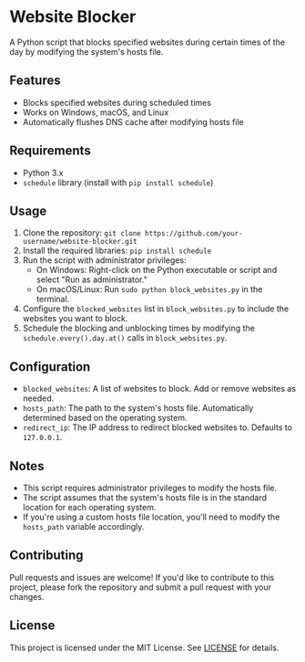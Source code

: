 # Website Blocker

A Python script that blocks specified websites during certain times of the day by modifying the system's hosts file.

## Features

* Blocks specified websites during scheduled times
* Works on Windows, macOS, and Linux
* Automatically flushes DNS cache after modifying hosts file

## Requirements

* Python 3.x
* `schedule` library (install with `pip install schedule`)

## Usage

1. Clone the repository: `git clone https://github.com/your-username/website-blocker.git`
2. Install the required libraries: `pip install schedule`
3. Run the script with administrator privileges:
	* On Windows: Right-click on the Python executable or script and select "Run as administrator."
	* On macOS/Linux: Run `sudo python block_websites.py` in the terminal.
4. Configure the `blocked_websites` list in `block_websites.py` to include the websites you want to block.
5. Schedule the blocking and unblocking times by modifying the `schedule.every().day.at()` calls in `block_websites.py`.

## Configuration

* `blocked_websites`: A list of websites to block. Add or remove websites as needed.
* `hosts_path`: The path to the system's hosts file. Automatically determined based on the operating system.
* `redirect_ip`: The IP address to redirect blocked websites to. Defaults to `127.0.0.1`.

## Notes

* This script requires administrator privileges to modify the hosts file.
* The script assumes that the system's hosts file is in the standard location for each operating system.
* If you're using a custom hosts file location, you'll need to modify the `hosts_path` variable accordingly.

## Contributing

Pull requests and issues are welcome! If you'd like to contribute to this project, please fork the repository and submit a pull request with your changes.

## License

This project is licensed under the MIT License. See [LICENSE](LICENSE) for details.
